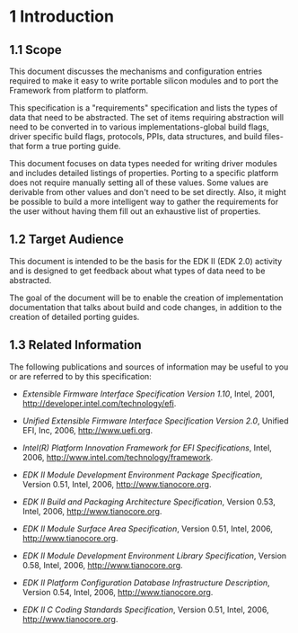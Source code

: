 <!--- @file
  1 Introduction

  Copyright (c) 2009-2017, Intel Corporation. All rights reserved.<BR>

  Redistribution and use in source (original document form) and 'compiled'
  forms (converted to PDF, epub, HTML and other formats) with or without
  modification, are permitted provided that the following conditions are met:

  1) Redistributions of source code (original document form) must retain the
     above copyright notice, this list of conditions and the following
     disclaimer as the first lines of this file unmodified.

  2) Redistributions in compiled form (transformed to other DTDs, converted to
     PDF, epub, HTML and other formats) must reproduce the above copyright
     notice, this list of conditions and the following disclaimer in the
     documentation and/or other materials provided with the distribution.

  THIS DOCUMENTATION IS PROVIDED BY TIANOCORE PROJECT "AS IS" AND ANY EXPRESS OR
  IMPLIED WARRANTIES, INCLUDING, BUT NOT LIMITED TO, THE IMPLIED WARRANTIES OF
  MERCHANTABILITY AND FITNESS FOR A PARTICULAR PURPOSE ARE DISCLAIMED. IN NO
  EVENT SHALL TIANOCORE PROJECT  BE LIABLE FOR ANY DIRECT, INDIRECT, INCIDENTAL,
  SPECIAL, EXEMPLARY, OR CONSEQUENTIAL DAMAGES (INCLUDING, BUT NOT LIMITED TO,
  PROCUREMENT OF SUBSTITUTE GOODS OR SERVICES; LOSS OF USE, DATA, OR PROFITS;
  OR BUSINESS INTERRUPTION) HOWEVER CAUSED AND ON ANY THEORY OF LIABILITY,
  WHETHER IN CONTRACT, STRICT LIABILITY, OR TORT (INCLUDING NEGLIGENCE OR
  OTHERWISE) ARISING IN ANY WAY OUT OF THE USE OF THIS DOCUMENTATION, EVEN IF
  ADVISED OF THE POSSIBILITY OF SUCH DAMAGE.

-->

# 1 Introduction

## 1.1 Scope

This document discusses the mechanisms and configuration entries required to
make it easy to write portable silicon modules and to port the Framework from
platform to platform.

This specification is a "requirements" specification and lists the types of
data that need to be abstracted. The set of items requiring abstraction will
need to be converted in to various implementations-global build flags, driver
specific build flags, protocols, PPIs, data structures, and build files-that
form a true porting guide.

This document focuses on data types needed for writing driver modules and
includes detailed listings of properties. Porting to a specific platform does
not require manually setting all of these values. Some values are derivable
from other values and don't need to be set directly. Also, it might be possible
to build a more intelligent way to gather the requirements for the user without
having them fill out an exhaustive list of properties.

## 1.2 Target Audience

This document is intended to be the basis for the EDK II (EDK 2.0) activity and
is designed to get feedback about what types of data need to be abstracted.

The goal of the document will be to enable the creation of implementation
documentation that talks about build and code changes, in addition to the
creation of detailed porting guides.

## 1.3 Related Information

The following publications and sources of information may be useful to you or
are referred to by this specification:

* _Extensible Firmware Interface Specification Version 1.10_, Intel, 2001,
  http://developer.intel.com/technology/efi.

* _Unified Extensible Firmware Interface Specification Version 2.0_, Unified
  EFI, Inc, 2006, http://www.uefi.org.

* _Intel(R) Platform Innovation Framework for EFI Specifications_, Intel, 2006,
  http://www.intel.com/technology/framework.

* _EDK II Module Development Environment Package Specification_, Version 0.51,
  Intel, 2006, http://www.tianocore.org.

* _EDK II Build and Packaging Architecture Specification_, Version 0.53, Intel,
  2006, http://www.tianocore.org.

* _EDK II Module Surface Area Specification_, Version 0.51, Intel, 2006,
  http://www.tianocore.org.

* _EDK II Module Development Environment Library Specification_, Version 0.58,
  Intel, 2006, http://www.tianocore.org.

* _EDK II Platform Configuration Database Infrastructure Description_, Version
  0.54, Intel, 2006, http://www.tianocore.org.

* _EDK II C Coding Standards Specification_, Version 0.51, Intel, 2006,
  http://www.tianocore.org.
